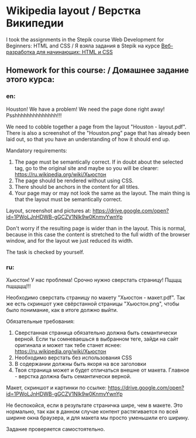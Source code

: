 # Wikipedia layout / Верстка Википедии
I took the assignments in the Stepik course Web Development for Beginners: HTML and CSS / Я взяла задания в Stepik на курсе [Веб-разработка для начинающих: HTML и CSS](https://stepik.org/course/38218/syllabus)

## Homework for this course: / Домашнее задание этого курса: 


### en: 


Houston! We have a problem! We need the page done right away! Psshhhhhhhhhhhhhh!!!

We need to cobble together a page from the layout "Houston - layout.pdf". There is also a screenshot of the "Houston.png" page that has already been laid out, so that you have an understanding of how it should end up.

Mandatory requirements:
1) The page must be semantically correct. If in doubt about the selected tag, go to the original site and maybe so you will be clearer: https://ru.wikipedia.org/wiki/Хьюстон
2) The page should be rendered without using CSS.
3) There should be anchors in the content for all titles.
4) Your page may or may not look the same as the layout. The main thing is that the layout must be semantically correct.

Layout, screenshot and pictures at: https://drive.google.com/open?id=1PWoLJnHDWB-gGCZV1Nlk9w0KnmvYwnYp

Don't worry if the resulting page is wider than in the layout. This is normal, because in this case the content is stretched to the full width of the browser window, and for the layout we just reduced its width.

The task is checked by yourself.

### ru: 

Хьюстон! У нас проблема! Срочно нужно сверстать страницу! Пщщщ пщщщщ!!!

Необходимо сверстать страницу по  макету "Хьюстон - макет.pdf". Так же есть скриншот уже свёрстанной страницы "Хьюстон.png", чтобы было понимание, как в итоге должно выйти.

Обязательные требования:
1) Сверстанная страница обязательно должна быть семантически верной. Если ты сомневаешься в выбранном теге, зайди на сайт оригинала и может так тебе станет яснее: https://ru.wikipedia.org/wiki/Хьюстон
2) Необходимо верстать без использования CSS
3) В содержании должны быть якоря на все заголовки
4) Твоя страница может и будет отличаться внешне от макета. Главное - верстка должна быть семантически верной.

Макет, скриншот и картинки по ссылке: https://drive.google.com/open?id=1PWoLJnHDWB-gGCZV1Nlk9w0KnmvYwnYp

Не беспокойся, если в результате страничка шире, чем в макете. Это нормально, так как в данном случае контент растягивается по всей ширине окна браузера, и для макета мы просто уменьшили его ширину.

Задание проверяется самостоятельно.

